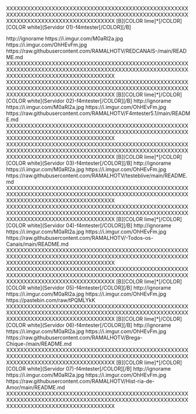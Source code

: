 <?xml version="1.0" encoding="UTF-8" standalone="yes"?>


XXXXXXXXXXXXXXXXXXXXXXXXXXXXXXXXXXXXXXXXXXXXXXXXXXXXXXXXXXXXXXXXXXXXXXXXXXXXXXXXXXXXXXXXXXXXXXXXXXXXXXXXXXXXXXXXXXXXXXXXXXXXXXXXXXXXXXX<channels>
<channels>
<channel>
<name>[B][COLOR lime]*[/COLOR] [COLOR white](Servidor 01)-f4mtester[/COLOR][/B]</name>
<link>http://ignorame</link>
<thumbnail>https://i.imgur.com/M0aRl2a.jpg</thumbnail>
<fanart>https://i.imgur.com/OhHEvFm.jpg</fanart>
<externallink>https://raw.githubusercontent.com/RAMALHOTV/REDCANAIS-/main/README.md</externallink>
</channel>
</channels>
XXXXXXXXXXXXXXXXXXXXXXXXXXXXXXXXXXXXXXXXXXXXXXXXXXXXXXXXXXXXXXXXXXXXXXXXXXXXXXXXXXXXXXXXXXXXXXXXXXXXXXXXXXXXXXXXXXXXXXXXXXXXXXXXXXXXXXX
XXXXXXXXXXXXXXXXXXXXXXXXXXXXXXXXXXXXXXXXXXXXXXXXXXXXXXXXXXXXXXXXXXXXXXXXXXXXXXXXXXXXXXXXXXXXXXXXXXXXXXXXXXXXXXXXXXXXXXXXXXXXXXXXXXXXXXX<channels>
<channels>
<channel>
<name>[B][COLOR lime]*[/COLOR] [COLOR white](Servidor 02)-f4mtester[/COLOR][/B]</name>
<link>http://ignorame</link>
<thumbnail>https://i.imgur.com/M0aRl2a.jpg</thumbnail>
<fanart>https://i.imgur.com/OhHEvFm.jpg</fanart>
<externallink>https://raw.githubusercontent.com/RAMALHOTV/F4mtester5.1/main/README.md</externallink>
</channel>
</channels>
XXXXXXXXXXXXXXXXXXXXXXXXXXXXXXXXXXXXXXXXXXXXXXXXXXXXXXXXXXXXXXXXXXXXXXXXXXXXXXXXXXXXXXXXXXXXXXXXXXXXXXXXXXXXXXXXXXXXXXXXXXXXXXXXXXXXXXX
XXXXXXXXXXXXXXXXXXXXXXXXXXXXXXXXXXXXXXXXXXXXXXXXXXXXXXXXXXXXXXXXXXXXXXXXXXXXXXXXXXXXXXXXXXXXXXXXXXXXXXXXXXXXXXXXXXXXXXXXXXXXXXXXXXXXXXX<channels>
<channels>
<channel>
<name>[B][COLOR lime]*[/COLOR] [COLOR white](Servidor 03)-f4mtester[/COLOR][/B]</name>
<link>http://ignorame</link>
<thumbnail>https://i.imgur.com/M0aRl2a.jpg</thumbnail>
<fanart>https://i.imgur.com/OhHEvFm.jpg</fanart>
<externallink>https://raw.githubusercontent.com/RAMALHOTV/testeblive/main/README.md</externallink>
</channel>
</channels>
XXXXXXXXXXXXXXXXXXXXXXXXXXXXXXXXXXXXXXXXXXXXXXXXXXXXXXXXXXXXXXXXXXXXXXXXXXXXXXXXXXXXXXXXXXXXXXXXXXXXXXXXXXXXXXXXXXXXXXXXXXXXXXXXXXXXXXX
XXXXXXXXXXXXXXXXXXXXXXXXXXXXXXXXXXXXXXXXXXXXXXXXXXXXXXXXXXXXXXXXXXXXXXXXXXXXXXXXXXXXXXXXXXXXXXXXXXXXXXXXXXXXXXXXXXXXXXXXXXXXXXXXXXXXXXX<channels>
<channels>
<channel>
<name>[B][COLOR lime]*[/COLOR] [COLOR white](Servidor 04)-f4mtester[/COLOR][/B]</name>
<link>http://ignorame</link>
<thumbnail>https://i.imgur.com/M0aRl2a.jpg</thumbnail>
<fanart>https://i.imgur.com/OhHEvFm.jpg</fanart>
<externallink>https://raw.githubusercontent.com/RAMALHOTV/-Todos-os-Canais/main/README.md</externallink>
</channel>
</channels>
XXXXXXXXXXXXXXXXXXXXXXXXXXXXXXXXXXXXXXXXXXXXXXXXXXXXXXXXXXXXXXXXXXXXXXXXXXXXXXXXXXXXXXXXXXXXXXXXXXXXXXXXXXXXXXXXXXXXXXXXXXXXXXXXXXXXXXX
XXXXXXXXXXXXXXXXXXXXXXXXXXXXXXXXXXXXXXXXXXXXXXXXXXXXXXXXXXXXXXXXXXXXXXXXXXXXXXXXXXXXXXXXXXXXXXXXXXXXXXXXXXXXXXXXXXXXXXXXXXXXXXXXXXXXXXX<channels>
<channels>
<channel>
<name>[B][COLOR lime]*[/COLOR] [COLOR white](Servidor 05)-f4mtester[/COLOR][/B]</name>
<link>http://ignorame</link>
<thumbnail>https://i.imgur.com/M0aRl2a.jpg</thumbnail>
<fanart>https://i.imgur.com/OhHEvFm.jpg</fanart>
<externallink>https://pastebin.com/raw/tPQMLYkK</externallink>
</channel>
</channels>
XXXXXXXXXXXXXXXXXXXXXXXXXXXXXXXXXXXXXXXXXXXXXXXXXXXXXXXXXXXXXXXXXXXXXXXXXXXXXXXXXXXXXXXXXXXXXXXXXXXXXXXXXXXXXXXXXXXXXXXXXXXXXXXXXXXXXXX
<channels>
<channel>
<name>[B][COLOR lime]*[/COLOR] [COLOR white](Servidor 06)-f4mtester[/COLOR][/B]</name>
<link>http://ignorame</link>
<thumbnail>https://i.imgur.com/M0aRl2a.jpg</thumbnail>
<fanart>https://i.imgur.com/OhHEvFm.jpg</fanart>
<externallink>https://raw.githubusercontent.com/RAMALHOTV/Brega-Chique-/main/README.md</externallink>
</channel>
</channels>
XXXXXXXXXXXXXXXXXXXXXXXXXXXXXXXXXXXXXXXXXXXXXXXXXXXXXXXXXXXXXXXXXXXXXXXXXXXXXXXXXXXXXXXXXXXXXXXXXXXXXXXXXXXXXXXXXXXXXXXXXXXXXXXXXXXXXXX

<channels>
<channel>
<name>[B][COLOR lime]*[/COLOR] [COLOR white](Servidor 07)-f4mtester[/COLOR][/B]</name>
<link>http://ignorame</link>
<thumbnail>https://i.imgur.com/M0aRl2a.jpg</thumbnail>
<fanart>https://i.imgur.com/OhHEvFm.jpg</fanart>
<externallink>https://raw.githubusercontent.com/RAMALHOTV/Hist-ria-de-Amor/main/README.md</externallink>
</channel>
</channels>
XXXXXXXXXXXXXXXXXXXXXXXXXXXXXXXXXXXXXXXXXXXXXXXXXXXXXXXXXXXXXXXXXXXXXXXXXXXXXXXXXXXXXXXXXXXXXXXXXXXXXXXXXXXXXXXXXXXXXXXXXXXXXXXXXXXXXXX

